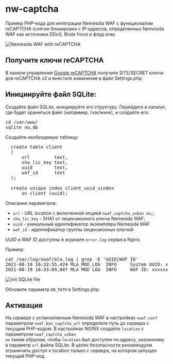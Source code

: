 # nw-captcha
Пример PHP-кода для интеграции Nemesida WAF с функционалом reCAPTCHA (снятие блокировки с IP-адресов, определенных Nemesida WAF как источники DDoS, Brute froce и флуд атак.

![Nemesida WAF with reCAPTCHA](https://camo.githubusercontent.com/e6c3083f740afe82447d5ab0a561f27a4e888a727619ef770ca2d5406290bd60/68747470733a2f2f7761662e70656e7465737469742e72752f77702d636f6e74656e742f75706c6f6164732f323032312f30322f3031342e706e67)

## Получите ключи reCAPTCHA
В панели управления [Google reCAPTCHA](https://www.google.com/recaptcha/admin/) получите SITE/SECRET ключи для reCAPTCHA v2 и внестите изменения в файл Settings.php.

## Инициируйте файл SQLite:
Создайте файл SQLite, инициируйте его структуру. Перейдите в каталог, где будет храниться файл (например, /var/www), и создайте его:

<pre>
cd /var/www/
sqlite nw.db
</pre>

Создайте необходимую таблицу:

<pre>
  create table client
  (
      url         text,
      sha_lic_key text,
      uuid        text,
      waf_id      text
  );

  create unique index client_uuid_uindex
      on client (uuid);
</pre>

Описание параметров:
<ul>
  <li><code>url</code> - URL location с включенной опцией <code>nwaf_captcha_unban on;</code>;</li>
  <li><code>sha_lic_key</code> - SHA1 от лицензионного ключа Nemesida WAF;</li>
  <li><code>uuid</code> - уникальный идентификатор экземпляра Nemesida WAF</li>
  <li><code>waf_id</code> - идентификатор группы лицензионных ключей</li>
</ul>

UUID и WAF ID доступны в журнале <code>error.log</code> сервиса Nginx.

Пример:

<pre>
cat /var/log/nwaf/mla.log | grep -E 'UUID|WAF ID'</code>
2021-08-19 16:32:55,424 MLA_MOD_LOG  INFO     System UUID: xxxxxxxxxxxxxxxxxxxxx
2021-08-19 16:33:09,007 MLA_MOD_LOG  INFO     WAF ID: xxxxxxxxxxxxxxxxx
</pre>

![Init SQLite file](https://camo.githubusercontent.com/8abad87cd960159ac4271ef90e45ad210106db2a816805773d26922c9ffdd4d8/68747470733a2f2f696d672e646566636f6e2e72752f73746f72652f323032312f30392f38396232613466653536303435383332656131393131626135376239313033312e706e67)

Обновите параметр <code>DB_PATH</code> в Settings.php.

## Активация
На сервере с установленным Nemesida WAF в настройках <code>nwaf.conf</code> параметром <code>nwaf_ban_captcha_url</code> определите путь до сервера с текущим PHP-кодом. В настройках NGINX создайте <code>location</code> с параметром <code>nwaf_captcha_unban on</code> таким образом, чтобы <code>location</code> был доступен по адресу, указанному в параметр <code>url</code> файла SQLite. В целях безопасности рекомендуем ограничить доступ к location только с сервера, на котором запущен текущий PHP-код.
